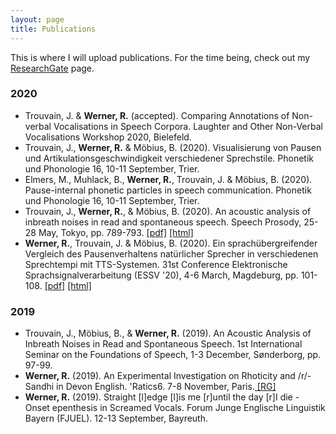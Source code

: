 ```yaml
---
layout: page
title: Publications
---
```

This is where I will upload publications. For the time being, check out my [ResearchGate](https://www.researchgate.net/profile/Raphael_Werner2) page.



### 2020
<ul>
  <li>Trouvain, J. & <strong>Werner, R.</strong> (accepted). Comparing Annotations of Non-verbal Vocalisations in Speech Corpora. Laughter and Other Non-Verbal Vocalisations Workshop 2020, Bielefeld.</li>

<li>Trouvain, J., <strong>Werner, R.</strong> & Möbius, B. (2020). Visualisierung von Pausen und Artikulationsgeschwindigkeit verschiedener Sprechstile. Phonetik und Phonologie 16, 10-11 September, Trier.</li>

<li>Elmers, M., Muhlack, B., <strong>Werner, R.</strong>, Trouvain, J. & Möbius, B. (2020). Pause-internal phonetic particles in speech communication. Phonetik und Phonologie 16, 10-11 September, Trier.</li>

<li>Trouvain, J., <strong>Werner, R.</strong>, & Möbius, B. (2020). An acoustic analysis of inbreath noises in read and spontaneous speech. Speech Prosody, 25-28 May, Tokyo, pp. 789-793. <a href="https://www.isca-speech.org/archive/SpeechProsody_2020/abstracts/168.html" title="pdf">[pdf]</a> <a href="https://www.isca-speech.org/archive/SpeechProsody_2020/abstracts/168.html" title="html">[html]</a></li>

<li><strong>Werner, R.</strong>, Trouvain, J. & Möbius, B. (2020). Ein sprachübergreifender Vergleich des Pausenverhaltens natürlicher Sprecher in verschiedenen Sprechtempi mit TTS-Systemen. 31st Conference Elektronische Sprachsignalverarbeitung (ESSV '20), 4-6 March, Magdeburg, pp. 101-108. <a href="http://www.essv.de/pdf/2020_101_108.pdf" title="pdf">[pdf]</a> <a href="http://www.essv.de/paper.php?id=444" title="html">[html]</a></li> 

</ul>

### 2019
<ul>
<li>Trouvain, J., Möbius, B., & <strong>Werner, R.</strong> (2019). An Acoustic Analysis of Inbreath Noises in Read and Spontaneous Speech. 1st International Seminar
on the Foundations of Speech, 1-3 December, Sønderborg, pp. 97-99.</li>

<li><strong>Werner, R.</strong> (2019). An Experimental Investigation on Rhoticity and /r/-Sandhi in Devon English. 'Ratics6. 7-8 November, Paris.<a href="https://www.researchgate.net/publication/337772697_An_Experimental_Investigation_on_Rhoticity_and_r-_Sandhi_in_Devon_English" title="RG"> [RG]</a></li>

<li><strong>Werner, R.</strong> (2019). Straight [l]edge [l]is me [r]until the day [r]I die - Onset epenthesis in Screamed Vocals. Forum Junge Englische Linguistik Bayern (FJUEL). 12-13 September, Bayreuth.</li>
</ul> 
